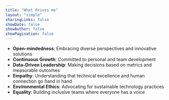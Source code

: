 ```yaml
---
title: "What drives me"
layout: "simple"
sharingLinks: false
showDate: false
showAuthor: false
showPagination: false
---
```


* **Open-mindedness**: Embracing diverse perspectives and innovative solutions
* **Continuous Growth**: Committed to personal and team development
* **Data-Driven Leadership**: Making decisions based on metrics and measurable outcomes
* **Empathy**: Understanding that technical excellence and human connection go hand in hand
* **Environmental Ethics**: Advocating for sustainable technology practices
* **Equality**: Building inclusive teams where everyone has a voice

